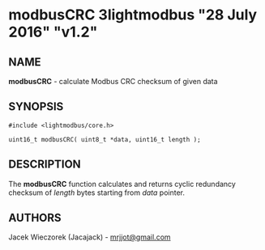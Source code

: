 # modbusCRC 3lightmodbus "28 July 2016" "v1.2"

## NAME
**modbusCRC** - calculate Modbus CRC checksum of given data

## SYNOPSIS
`#include <lightmodbus/core.h>`

`uint16_t modbusCRC( uint8_t *data, uint16_t length );`

## DESCRIPTION
The **modbusCRC** function calculates and returns cyclic redundancy checksum of *length* bytes starting from *data* pointer.

## AUTHORS
Jacek Wieczorek (Jacajack) - mrjjot@gmail.com
